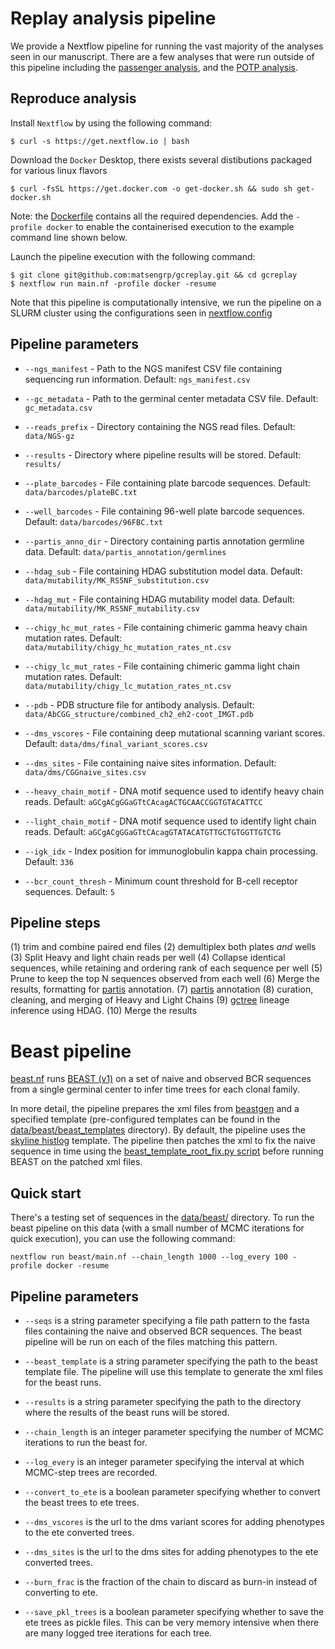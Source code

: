 
# Replay analysis pipeline

We provide a Nextflow pipeline for running the vast majority of the analyses seen in our manuscript. 
There are a few analyses that were run outside of this pipeline including
the [passenger analysis](https://github.com/matsengrp/gcreplay/tree/main/passenger), and
the [POTP analysis](https://github.com/matsengrp/gcreplay/blob/main/analysis/affinity-fitness-response.ipynb).


## Reproduce analysis

Install `Nextflow` by using the following command:

    $ curl -s https://get.nextflow.io | bash

Download the `Docker` Desktop, there exists several distibutions packaged for
various linux flavors

    $ curl -fsSL https://get.docker.com -o get-docker.sh && sudo sh get-docker.sh

Note: the [Dockerfile](docker/Dockerfile) contains all the required dependencies.
Add the `-profile docker` to enable the containerised execution to the
example command line shown below.

Launch the pipeline execution with the following command:

    $ git clone git@github.com:matsengrp/gcreplay.git && cd gcreplay
    $ nextflow run main.nf -profile docker -resume

Note that this pipeline is computationally intensive, we run the pipeline on a SLURM cluster using the configurations seen in 
[nextflow.config](https://github.com/matsengrp/gcreplay/blob/main/nextflow.config)


## Pipeline parameters

* `--ngs_manifest` - Path to the NGS manifest CSV file containing sequencing run information. Default: `ngs_manifest.csv`

* `--gc_metadata` - Path to the germinal center metadata CSV file. Default: `gc_metadata.csv`

* `--reads_prefix` - Directory containing the NGS read files. Default: `data/NGS-gz`

* `--results` - Directory where pipeline results will be stored. Default: `results/`

* `--plate_barcodes` - File containing plate barcode sequences. Default: `data/barcodes/plateBC.txt`

* `--well_barcodes` - File containing 96-well plate barcode sequences. Default: `data/barcodes/96FBC.txt`

* `--partis_anno_dir` - Directory containing partis annotation germline data. Default: `data/partis_annotation/germlines`

* `--hdag_sub` - File containing HDAG substitution model data. Default: `data/mutability/MK_RS5NF_substitution.csv`

* `--hdag_mut` - File containing HDAG mutability model data. Default: `data/mutability/MK_RS5NF_mutability.csv`

* `--chigy_hc_mut_rates` - File containing chimeric gamma heavy chain mutation rates. Default: `data/mutability/chigy_hc_mutation_rates_nt.csv`

* `--chigy_lc_mut_rates` - File containing chimeric gamma light chain mutation rates. Default: `data/mutability/chigy_lc_mutation_rates_nt.csv`

* `--pdb` - PDB structure file for antibody analysis. Default: `data/AbCGG_structure/combined_ch2_eh2-coot_IMGT.pdb`

* `--dms_vscores` - File containing deep mutational scanning variant scores. Default: `data/dms/final_variant_scores.csv`

* `--dms_sites` - File containing naive sites information. Default: `data/dms/CGGnaive_sites.csv`

* `--heavy_chain_motif` - DNA motif sequence used to identify heavy chain reads. Default: `aGCgACgGGaGTtCAcagACTGCAACCGGTGTACATTCC`

* `--light_chain_motif` - DNA motif sequence used to identify light chain reads. Default: `aGCgACgGGaGTtCAcagGTATACATGTTGCTGTGGTTGTCTG`

* `--igk_idx` - Index position for immunoglobulin kappa chain processing. Default: `336`

* `--bcr_count_thresh` - Minimum count threshold for B-cell receptor sequences. Default: `5`

## Pipeline steps

(1) trim and combine paired end files
(2) demultiplex both plates _and_ wells
(3) Split Heavy and light chain reads per well
(4) Collapse identical sequences, while retaining and ordering rank of each sequence per well
(5) Prune to keep the top N sequences observed from each well
(6) Merge the results, formatting for [partis](https://github.com/psathyrella/partis) annotation.
(7) [partis](https://github.com/psathyrella/partis) annotation
(8) curation, cleaning, and merging of Heavy and Light Chains
(9) [gctree](https://github.com/matsengrp/gctree) lineage inference using HDAG.
(10) Merge the results

# Beast pipeline

[beast.nf](beast.nf) runs [BEAST (v1)](https://beast.community/) on a set of naive and observed BCR sequences 
from a single germinal center to infer time trees for each clonal family.

In more detail, the pipeline prepares the xml files from [beastgen](https://beast.community/beastgen) 
and a specified template 
(pre-configured templates can be found in the 
[data/beast/beast_templates](data/beast/beast_templates) directory). 
By default, the pipeline uses the [skyline histlog](/data/beast/beast_templates/skyline_histlog.template.patch) template.
The pipeline then patches the xml to fix the naive sequence in time using the [beast_template_root_fix.py script](bin/beast_template_root_fix.py)
before running BEAST on the patched xml files.


## Quick start

There's a testing set of sequences in the [data/beast/](data/beast/) directory. To run the beast pipeline on this data (with a small number of MCMC iterations for quick execution), you can use the following command:

```
nextflow run beast/main.nf --chain_length 1000 --log_every 100 -profile docker -resume
```

## Pipeline parameters

* `--seqs` is a string parameter specifying a file path pattern to the fasta files containing the naive and observed BCR sequences. The beast pipeline will be run on each of the files matching this pattern.

* `--beast_template` is a string parameter specifying the path to the beast template file. The pipeline will use this template to generate the xml files for the beast runs.

* `--results` is a string parameter specifying the path to the directory where the results of the beast runs will be stored.

* `--chain_length` is an integer parameter specifying the number of MCMC iterations to run the beast for.

* `--log_every` is an integer parameter specifying the interval at which MCMC-step trees are recorded.

* `--convert_to_ete` is a boolean parameter specifying whether to convert the beast trees to ete trees.

* `--dms_vscores` is the url to the dms variant scores for adding phenotypes to the ete converted trees.

* `--dms_sites` is the url to the dms sites for adding phenotypes to the ete converted trees.

* `--burn_frac` is the fraction of the chain to discard as burn-in instead of converting to ete.

* `--save_pkl_trees` is a boolean parameter specifying whether to save the ete trees as pickle files. This can be very memory intensive when there are many logged tree iterations for each tree.